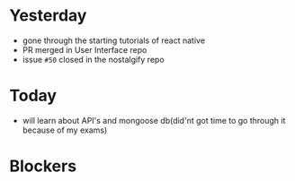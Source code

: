 # Yesterday

- gone through the starting tutorials of react native
- PR merged in  User Interface repo 
- issue `#50` closed in the nostalgify repo

# Today

-  will learn about API's and mongoose db(did'nt got time to go through it because of my exams)


# Blockers
